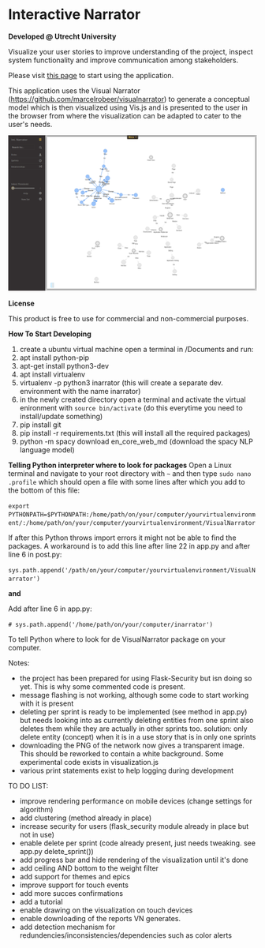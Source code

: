 # Interactive Narrator
**Developed @ Utrecht University**

Visualize your user stories to improve understanding of the project, inspect system functionality 
and improve communication among stakeholders.

Please visit [this page](http://interactivenarrator.science.uu.nl) to start using the application.

This application uses the Visual Narrator (https://github.com/marcelrobeer/visualnarrator) to generate a conceptual model which is then
visualized using Vis.js and is presented to the user in the browser from where the visualization can be adapted to cater to the 
user's needs.

![alt tag](https://github.com/Gionimo/InteractiveNarrator/blob/master/Screenshot%20Interactive%20Narrator2.png)


**License**

This product is free to use for commercial and non-commercial purposes.

**How To Start Developing**
1. create a ubuntu virtual machine
open a terminal in /Documents and run:
2. apt install python-pip
3. apt-get install python3-dev
4. apt install virtualenv
5. virtualenv -p python3 inarrator (this will create a separate dev. environment with the name inarrator)
6. in the newly created directory open a terminal and activate 
the virtual enironment with `source bin/activate` (do this everytime you need to install/update something)
7. pip install git
8. pip install -r requirements.txt (this will install all the required packages)
9. python -m spacy download en_core_web_md (download the spacy NLP language model)
 

**Telling Python interpreter where to look for packages**
Open a Linux terminal and navigate to your root directory with `~` and then type `sudo nano .profile`
which should open a file with some lines after which you add to the bottom of this file:

`export PYTHONPATH=$PYTHONPATH:/home/path/on/your/computer/yourvirtualenvironment/:/home/path/on/your/computer/yourvirtualenvironment/VisualNarrator`

If after this Python throws import errors it might not be able to find the packages.
A workaround is to add this line after line 22 in app.py and after line 6 in post.py:
   
   `sys.path.append('/path/on/your/computer/yourvirtualenvironment/VisualNarrator')`
   
   **and**
   
Add after line 6 in app.py:
 
   `# sys.path.append('/home/path/on/your/computer/inarrator')`
    
To tell Python where to look for de VisualNarrator package on your computer.

Notes:
- the project has been prepared for using Flask-Security but isn doing so yet. This is why
some commented code is present.
- message flashing is not working, although some code to start working with it is present
- deleting per sprint is ready to be implemented (see method in app.py) but needs looking into as currently 
deleting entities from one sprint also deletes them while they are actually in other sprints too.
solution: only delete entity (concept) when it is in a use story that is in only one sprints
- downloading the PNG of the network now gives a transparent image. This should be reworked to contain a white 
background. Some experimental code exists in visualization.js
- various print statements exist to help logging during development

TO DO LIST:
- improve rendering performance on mobile devices (change settings for algorithm)
- add clustering (method already in place)
- increase security for users (flask_security module already in place but not in use)
- enable delete per sprint (code already present, just needs tweaking. see app.py delete_sprint())
- add progress bar and hide rendering of the visualization until it's done
- add ceiling AND bottom to the weight filter
- add support for themes and epics
- improve support for touch events
- add more succes confirmations
- add a tutorial
- enable drawing on the visualization on touch devices
- enable downloading of the reports VN generates.
- add detection mechanism for redundencies/inconsistencies/dependencies such as color alerts
